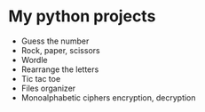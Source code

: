 # My python projects

- Guess the number
- Rock, paper, scissors
- Wordle
- Rearrange the letters
- Tic tac toe
- Files organizer
- Monoalphabetic ciphers encryption, decryption